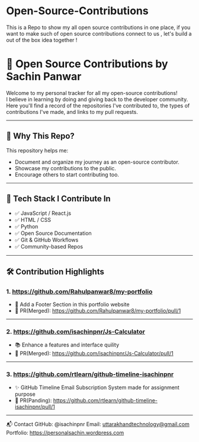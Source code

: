 # Open-Source-Contributions
This is a Repo to show my all open source contributions in one place, if you want to make such of open source contributions connect to us , let's build a out of the box idea together !

# 🚀 Open Source Contributions by Sachin Panwar

Welcome to my personal tracker for all my open-source contributions!  
I believe in learning by doing and giving back to the developer community.  
Here you'll find a record of the repositories I've contributed to, the types of contributions I've made, and links to my pull requests.

---

## 📌 Why This Repo?

This repository helps me:
- Document and organize my journey as an open-source contributor.
- Showcase my contributions to the public.
- Encourage others to start contributing too.

---

## 🧠 Tech Stack I Contribute In

- ✅ JavaScript / React.js
- ✅ HTML / CSS
- ✅ Python
- ✅ Open Source Documentation
- ✅ Git & GitHub Workflows
- ✅ Community-based Repos

---

## 🛠️ Contribution Highlights

### 1. https://github.com/Rahulpanwar8/my-portfolio
- 🔧 Add a Footer Section in this portfolio website 
- 🔗 PR(Merged): https://github.com/Rahulpanwar8/my-portfolio/pull/1

---

### 2. https://github.com/isachinpnr/Js-Calculator
- 📚 Enhance a features and interface quility
- 🔗 PR(Merged): https://github.com/isachinpnr/Js-Calculator/pull/1

---

### 3. https://github.com/rtlearn/github-timeline-isachinpnr
- ✨ GitHub Timeline Email Subscription System made for assignment purpose
- 🔗 PR(Panding): https://github.com/rtlearn/github-timeline-isachinpnr/pull/1

---

📬 Contact
GitHub: @isachinpnr
Email: uttarakhandtechnology@gmail.com
Portfolio: https://personalsachin.wordpress.com

